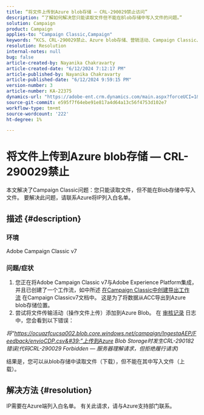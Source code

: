 ```yaml
---
title: “将文件上传到Azure blob存储 — CRL-290029禁止访问”
description: “了解如何解决您只能读取文件但不能在Blob存储中写入文件的问题。”
solution: Campaign
product: Campaign
applies-to: "Campaign Classic,Campaign"
keywords: “KCS、CRL-290029禁止、Azure blob存储、营销活动、Campaign Classic、Adobe Experience Platform”
resolution: Resolution
internal-notes: null
bug: false
article-created-by: Nayanika Chakravarty
article-created-date: "6/12/2024 7:12:17 PM"
article-published-by: Nayanika Chakravarty
article-published-date: "6/12/2024 9:59:15 PM"
version-number: 3
article-number: KA-22375
dynamics-url: "https://adobe-ent.crm.dynamics.com/main.aspx?forceUCI=1&pagetype=entityrecord&etn=knowledgearticle&id=d332d8aa-ef28-ef11-840a-000d3a3764e0"
source-git-commit: e595f7f64ebe91e817a4d64a13c56f4753d102e7
workflow-type: tm+mt
source-wordcount: '222'
ht-degree: 1%

---
```


# 将文件上传到Azure blob存储 — CRL-290029禁止


本文解决了Campaign Classic问题：您只能读取文件，但不能在Blob存储中写入文件。 要解决此问题，请联系Azure将IP列入白名单。

## 描述 {#description}


### 环境

Adobe Campaign Classic v7

### 问题/症状

1. 您正在将Adobe Campaign Classic v7与Adobe Experience Platform集成，并且已创建了一个工作流，如中所述 [在Campaign Classic中创建导出工作流](https://experienceleague.adobe.com/docs/campaign-classic/using/integrating-with-adobe-experience-cloud/aep-sources-destinations/export-campaign-data.html?lang=en#create-an-export-workflow-in-campaign-classic) 在Campaign Classicv7文档中。 这是为了将数据从ACC导出到Azure blob存储位置。
2. 尝试将文件传输活动（操作文件上传）添加到Azure Blob。 在 [审核记录](https://experienceleague.adobe.com/docs/campaign-classic-learn/tutorials/monitoring/audit-trail.html?lang=en) 日志中，您会看到以下错误：


*将“https://ocuazfcucsa002.blob.core.windows.net/campaign/IngestaAEP/Feedback/envioCDP.csv&#39;”上传到Azure Blob Storage时发生CRL-290182错误(代码CRL-290029 Forbidden — 服务器理解请求，但拒绝履行请求)*

结果是，您可以从blob存储中读取文件（下载），但不能在其中写入文件（上载）。


## 解决方法 {#resolution}


IP需要在Azure端列入白名单。 有关此请求，请与Azure支持部门联系。
